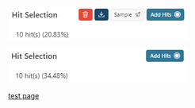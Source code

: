 <link rel="stylesheet" href="minimum.css">
<link rel="stylesheet" href="extra.css">

![img](fixed-hit-selection.png)

![img](bad-hit-selection.png)

[test page](test.html)
